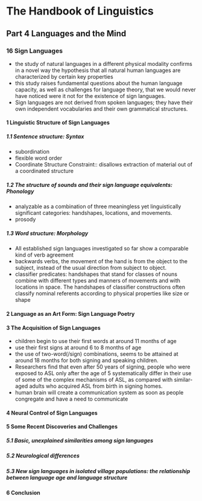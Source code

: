 # The Handbook of Linguistics
## Part 4 Languages and the Mind
### 16  Sign Languages
+ the study of natural languages in a different physical modality confirms in a novel way the hypothesis that all natural human languages are characterized by certain key properties
+ this study raises fundamental questions about the human language capacity, as well as challenges for language theory, that we would never have noticed were it not for the existence of sign languages. 
+ Sign languages are not derived from spoken languages; they have their own independent vocabularies and their own grammatical structures. 
#### 1 Linguistic Structure of Sign Languages 
##### 1.1 Sentence structure: Syntax 
+ subordination
+ flexible word order
+ Coordinate Structure Constraint:: disallows extraction of material out of a coordinated structure
##### 1.2 The structure of sounds and their sign language equivalents: Phonology
+ analyzable as a combination of three meaningless yet linguistically significant categories: handshapes, locations, and movements. 
+ prosody
##### 1.3 Word structure: Morphology
+ All established sign languages investigated so far show a comparable kind of verb agreement
+ backwards verbs, the movement of the hand is from the object to the subject, instead of the usual direction from subject to object.
+ classifier predicates: handshapes that stand for classes of nouns combine with different types and manners of movements and with locations in space. The handshapes of classifier constructions often classify nominal referents according to physical properties like size or shape
#### 2 Language as an Art Form: Sign Language Poetry
#### 3 The Acquisition of Sign Languages 
+  children begin to use their first words at around 11 months of age
+  use their first signs at around 6 to 8 months of age
+   the use of two-word(/sign) combinations, seems to be attained at around 18 months for both signing and speaking children. 
+   Researchers find that even after 50 years of signing, people who were exposed to ASL only after the age of 5 systematically differ in their use of some of the complex mechanisms of ASL, as compared with similar-aged adults who acquired ASL from birth in signing homes.
+   human brain will create a communication system as soon as people congregate and have a need to communicate
#### 4 Neural Control of Sign Languages
#### 5 Some Recent Discoveries and Challenges
##### 5.1 Basic, unexplained similarities among sign languages 
##### 5.2 Neurological differences 
##### 5.3 New sign languages in isolated village populations: the relationship between language age and language structure 
#### 6 Conclusion